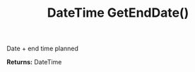 ﻿---
uid: crmscript_ref_NSAlarmData_GetEndDate
title: DateTime GetEndDate()
intellisense: NSAlarmData.GetEndDate
keywords: NSAlarmData, GetEndDate
so.topic: reference
---

Date + end time planned

**Returns:** DateTime



